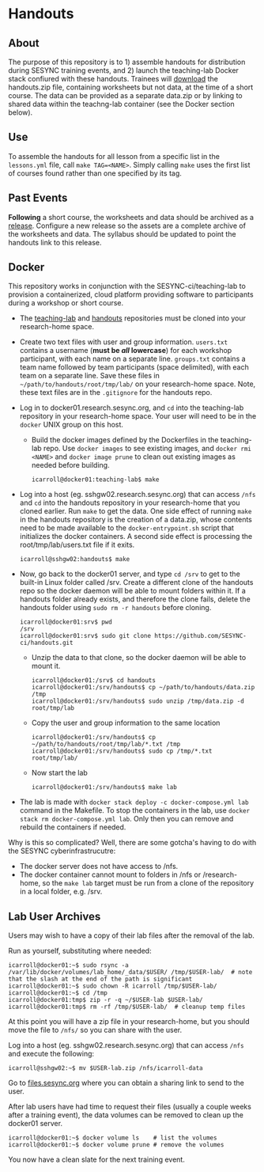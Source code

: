 # Handouts

## About

The purpose of this repository is to 1) assemble handouts for distribution during SESYNC training events, and 2) launch the teaching-lab Docker stack confiured with these handouts. Trainees will [download] the handouts.zip file, containing worksheets but not data, at the time of a short course. The data
can be provided as a separate data.zip or by linking to shared data within the teachng-lab container (see the Docker section below).

## Use

To assemble the handouts for all lesson from a specific list in the `lessons.yml` file, call `make TAG=<NAME>`. Simply calling `make` uses the first list of courses found rather than one specified by its tag.

## Past Events

**Following** a short course, the worksheets and data should be archived as a [release]. Configure a new release so the assets are a complete archive of the worksheets and data. The syllabus should be updated to point the handouts link to this release.

[release]: ../../releases
[download]: ../../archive/latest.zip

## Docker

This repository works in conjunction with the SESYNC-ci/teaching-lab to provision a containerized, cloud platform providing software to participants during a workshop or short course.

- The [teaching-lab](https://github.com/sesync-ci/teaching-lab) and [handouts](https://github.com/SESYNC-ci/handouts.git) repositories must be cloned into your research-home space.  

- Create two text files with user and group information.  `users.txt` contains a username (**must be _all_ lowercase**) for each workshop participant, with each name on a separate line.  `groups.txt` contains a team name followed by team participants (space delimited), with each team on a separate line.  Save these files in `~/path/to/handouts/root/tmp/lab/` on your research-home space.  Note, these text files are in the `.gitignore` for the handouts repo. 

- Log in to docker01.research.sesync.org, and `cd` into the teaching-lab repository in your research-home space.  Your user will need to be in the `docker` UNIX group on this host.

  - Build the docker images defined by the Dockerfiles in the teaching-lab repo. Use `docker images` to see existing images, and `docker rmi <NAME>` and `docker image prune` to clean out existing images as needed before building.
    ```
    icarroll@docker01:teaching-lab$ make 
    ```

- Log into a host (eg. sshgw02.research.sesync.org) that can access `/nfs` and `cd` into the handouts repository in your research-home that you cloned earlier.  Run `make` to get the data. One side effect of running `make` in the handouts repository is the creation of a data.zip, whose contents need to be made available to the `docker-entrypoint.sh` script that initializes the docker containers. A second side effect is processing the root/tmp/lab/users.txt file if it exits.
    ```
    icarroll@sshgw02:handouts$ make
    ```

- Now, go back to the docker01 server, and type `cd /srv` to get to the built-in Linux folder called /srv.  Create a different clone of the handouts repo so the docker daemon will be able to mount folders within it.
If a handouts folder already exists, and therefore the clone fails, delete the handouts folder using 
`sudo rm -r handouts` before cloning.    
    ```
    icarroll@docker01:srv$ pwd
    /srv
    icarroll@docker01:srv$ sudo git clone https://github.com/SESYNC-ci/handouts.git
    ```

  - Unzip the data to that clone, so the docker daemon will be able to mount it.
    ```
    icarroll@docker01:/srv$ cd handouts
    icarroll@docker01:/srv/handouts$ cp ~/path/to/handouts/data.zip /tmp
    icarroll@docker01:/srv/handouts$ sudo unzip /tmp/data.zip -d root/tmp/lab
    ```

  - Copy the user and group information to the same location
    ```
    icarroll@docker01:/srv/handouts$ cp ~/path/to/handouts/root/tmp/lab/*.txt /tmp
    icarroll@docker01:/srv/handouts$ sudo cp /tmp/*.txt root/tmp/lab/
    ```

  - Now start the lab
    ```
    icarroll@docker01:/srv/handouts$ make lab
    ```

- The lab is made with `docker stack deploy -c docker-compose.yml lab` command in the Makefile.  To stop the containers in the lab, use `docker stack rm docker-compose.yml lab`.  Only then you can remove and rebuild the containers if needed. 

Why is this so complicated? Well, there are some gotcha's having to do with the SESYNC cyberinfrastrucutre:
- The docker server does not have access to /nfs.
- The docker container cannot mount to folders in  /nfs or /research-home, so the `make lab` target must be run from a clone of the repository in a local folder, e.g. /srv.


## Lab User Archives
Users may wish to have a copy of their lab files after the removal of the lab.

Run as yourself, substituting where needed:
```
icarroll@docker01:~$ sudo rsync -a /var/lib/docker/volumes/lab_home/_data/$USER/ /tmp/$USER-lab/  # note that the slash at the end of the path is significant
icarroll@docker01:~$ sudo chown -R icarroll /tmp/$USER-lab/
icarroll@docker01:~$ cd /tmp
icarroll@docker01:tmp$ zip -r -q ~/$USER-lab $USER-lab/
icarroll@docker01:tmp$ rm -rf /tmp/$USER-lab/  # cleanup temp files
```

At this point you will have a zip file in your research-home, but you should move the file to `/nfs/` so you can share with the user.    

Log into a host (eg. sshgw02.research.sesync.org) that can access `/nfs` and execute the following: 
```
icarroll@sshgw02:~$ mv $USER-lab.zip /nfs/icarroll-data
```

Go to [files.sesync.org](files.sesync.org) where you can obtain a sharing link to send to the user.    

After lab users have had time to request their files (usually a couple weeks after a training event), the data volumes can be removed to clean up the docker01 server.  
```
icarroll@docker01:~$ docker volume ls    # list the volumes
icarroll@docker01:~$ docker volume prune # remove the volumes
```

You now have a clean slate for the next training event.